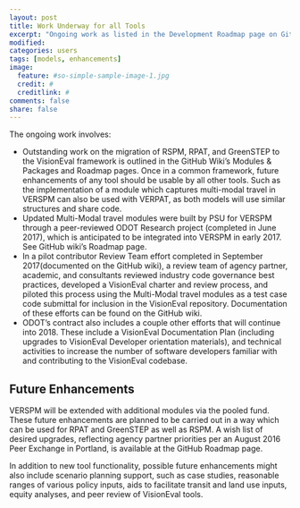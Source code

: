 ```yaml
---
layout: post
title: Work Underway for all Tools
excerpt: "Ongoing work as listed in the Development Roadmap page on GitHub."
modified: 
categories: users
tags: [models, enhancements]
image:
  feature: #so-simple-sample-image-1.jpg
  credit: #
  creditlink: #
comments: false
share: false
---
```


The ongoing work involves:

* Outstanding work on the migration of RSPM, RPAT, and GreenSTEP to the VisionEval framework is outlined in the GitHub Wiki’s Modules & Packages and Roadmap pages. Once in a common framework, future enhancements of any tool should be usable by all other tools.  Such as the implementation of a module which captures multi-modal travel in VERSPM can also be used with VERPAT, as both models will use similar structures and share code.
* Updated Multi-Modal travel modules were built by PSU for VERSPM through a peer-reviewed ODOT Research project (completed in June 2017), which is anticipated to be integrated into VERSPM in early 2017. See GitHub wiki’s Roadmap page.
* In a pilot contributor Review Team effort completed in September 2017(documented on the GitHub wiki), a review team of agency partner, academic, and consultants reviewed industry code governance best practices, developed a VisionEval charter and review process, and piloted this process using the Multi-Modal travel modules as a test case code submittal for inclusion in the VisionEval repository. Documentation of these efforts can be found on the GitHub wiki. 
* ODOT’s contract also includes a couple other efforts that will continue into 2018.  These include a VisionEval Documentation Plan (including upgrades to VisionEval Developer orientation materials), and technical activities to increase the number of software developers familiar with and contributing to the VisionEval codebase. 

## Future Enhancements

VERSPM will be extended with additional modules via the pooled fund. These future enhancements are planned to be carried out in a way which can be used for RPAT and GreenSTEP as well as RSPM. A wish list of desired upgrades, reflecting agency partner priorities per an August 2016 Peer Exchange in Portland, is available at the GitHub Roadmap page.

In addition to new tool functionality, possible future enhancements might also include scenario planning support, such as case studies, reasonable ranges of various policy inputs, aids to facilitate transit and land use inputs, equity analyses, and peer review of VisionEval tools.
